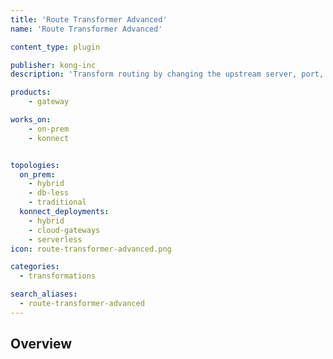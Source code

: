 ```yaml
---
title: 'Route Transformer Advanced'
name: 'Route Transformer Advanced'

content_type: plugin

publisher: kong-inc
description: 'Transform routing by changing the upstream server, port, or path'

products:
    - gateway

works_on:
    - on-prem
    - konnect


topologies:
  on_prem:
    - hybrid
    - db-less
    - traditional
  konnect_deployments:
    - hybrid
    - cloud-gateways
    - serverless
icon: route-transformer-advanced.png

categories:
  - transformations

search_aliases:
  - route-transformer-advanced
---
```


## Overview
